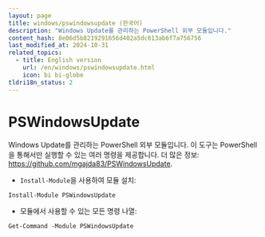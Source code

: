 ```yaml
---
layout: page
title: windows/pswindowsupdate (한국어)
description: "Windows Update를 관리하는 PowerShell 외부 모듈입니다."
content_hash: 8e06d5b8219291656d402a5dc613ab6f7a756756
last_modified_at: 2024-10-31
related_topics:
  - title: English version
    url: /en/windows/pswindowsupdate.html
    icon: bi bi-globe
tldri18n_status: 2
---
```

# PSWindowsUpdate

Windows Update를 관리하는 PowerShell 외부 모듈입니다.
이 도구는 PowerShell을 통해서만 실행할 수 있는 여러 명령을 제공합니다.
더 많은 정보: <https://github.com/mgajda83/PSWindowsUpdate>.

- `Install-Module`을 사용하여 모듈 설치:

`Install-Module PSWindowsUpdate`

- 모듈에서 사용할 수 있는 모든 명령 나열:

`Get-Command -Module PSWindowsUpdate`
